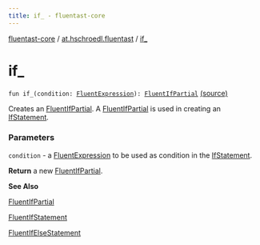 ```yaml
---
title: if_ - fluentast-core
---
```


[fluentast-core](../index.html) / [at.hschroedl.fluentast](index.html) / [if_](.)

# if_

`fun if_(condition: `[`FluentExpression`](../at.hschroedl.fluentast.ast.expression/-fluent-expression/index.html)`): `[`FluentIfPartial`](../at.hschroedl.fluentast.ast.statement/-fluent-if-partial/index.html) [(source)](http://github.com/hschroedl/fluentast/tree/master/core/at.hschroedl.fluentast/Fluentast.kt#L279)

Creates an [FluentIfPartial](../at.hschroedl.fluentast.ast.statement/-fluent-if-partial/index.html). A [FluentIfPartial](../at.hschroedl.fluentast.ast.statement/-fluent-if-partial/index.html) is used in creating an [IfStatement](https://help.eclipse.org/neon/topic/org.eclipse.jdt.doc.isv/reference/api/org/eclipse/jdt/core/dom/IfStatement.html).

### Parameters

`condition` - a [FluentExpression](../at.hschroedl.fluentast.ast.expression/-fluent-expression/index.html) to be used as condition in the [IfStatement](https://help.eclipse.org/neon/topic/org.eclipse.jdt.doc.isv/reference/api/org/eclipse/jdt/core/dom/IfStatement.html).

**Return**
a new [FluentIfPartial](../at.hschroedl.fluentast.ast.statement/-fluent-if-partial/index.html).

**See Also**

[FluentIfPartial](../at.hschroedl.fluentast.ast.statement/-fluent-if-partial/index.html)

[FluentIfStatement](../at.hschroedl.fluentast.ast.statement/-fluent-if-statement/index.html)

[FluentIfElseStatement](../at.hschroedl.fluentast.ast.statement/-fluent-if-else-statement/index.html)

